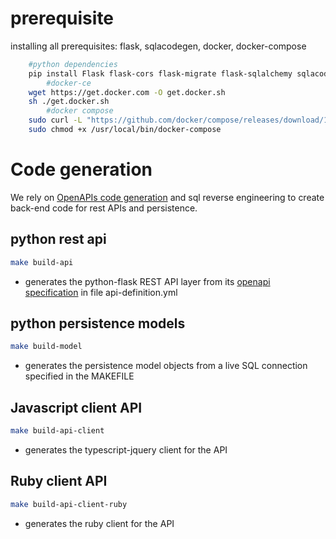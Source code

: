 prerequisite
=======

installing all prerequisites: flask, sqlacodegen, docker, docker-compose

```bash
	#python dependencies
	pip install Flask flask-cors flask-migrate flask-sqlalchemy sqlacodegen
        #docker-ce
	wget https://get.docker.com -O get.docker.sh
	sh ./get.docker.sh
        #docker compose
	sudo curl -L "https://github.com/docker/compose/releases/download/1.24.0/docker-compose-$(uname -s)-$(uname -m)" -o /usr/local/bin/docker-compose
	sudo chmod +x /usr/local/bin/docker-compose
```


Code generation
========

We rely on [OpenAPIs code generation](http://openapis.org/) and sql reverse engineering to create back-end code for rest APIs and persistence.

python rest api
-----------------

```bash
make build-api
```

* generates the python-flask REST API layer from its [openapi specification](http://spec.openapis.org/oas/v3.0.2) in file api-definition.yml


python persistence models
-------------------------
```bash
make build-model
```

* generates the persistence model objects from a live SQL connection specified in the MAKEFILE


Javascript client API
------------------

```bash 
make build-api-client
```

* generates the typescript-jquery client for the API

Ruby client API
-------------------

```bash 
make build-api-client-ruby
```
* generates the ruby client for the API